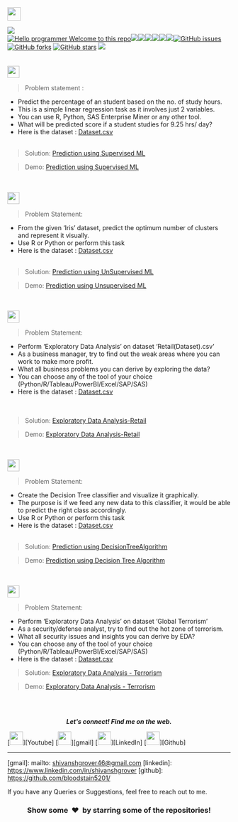 <img height="30" src="https://img.shields.io/badge/The Sparks Foundation-black.svg?&style=for-the-badge&logo=TheSparksFoundation&logoColor=blue" />

[![](https://img.shields.io/badge/Author-ShivanshGrover-green.svg)](https://github.com/bloodstain5201)<br>
[![Hello programmer Welcome to this repo](https://img.shields.io/badge/Hello!-Welcometothisrepo-brightgreen.svg?style=flat&logo=github)](https://github.com/bloodstain5201)![](https://img.shields.io/badge/Programming_Language-Python-orange.svg)![](https://img.shields.io/badge/Status-Complete-green.svg)[![](https://img.shields.io/github/license/bloodstain5201/THE-SPARKS-FOUNDATION.svg?style=plastic)](https://github.com/bloodstain5201/THE-SPARKS-FOUNDATION)[![](https://img.shields.io/github/languages/code-size/bloodstain5201/THE-SPARKS-FOUNDATION.svg?style=plastic)](https://github.com/bloodstain5201/THE-SPARKS-FOUNDATION)[![](https://img.shields.io/github/languages/top/bloodstain5201/THE-SPARKS-FOUNDATION.svg?style=plastic)](https://github.com/bloodstain5201/THE-SPARKS-FOUNDATION)[![](https://img.shields.io/github/Follow/bloodstain5201.svg?style=plastic)](https://github.com/bloodstain5201)[![GitHub issues](https://img.shields.io/github/issues/bloodstain5201/THE-SPARKS-FOUNDATION.svg)](https://github.com/bloodstain5201/THE-SPARKS-FOUNDATION/issues) [![GitHub forks](https://img.shields.io/github/forks/bloodstain5201/THE-SPARKS-FOUNDATION.svg)](https://github.com/bloodstain5201/THE-SPARKS-FOUNDATION/network) [![GitHub stars](https://img.shields.io/github/stars/bloodstain5201/THE-SPARKS-FOUNDATION.svg)](https://github.com/bloodstain5201/THE-SPARKS-FOUNDATION/stargazers)
[![](https://img.shields.io/badge/Followme-Github-green.svg)](https://github.com/bloodstain5201)
<br><br><br>
<img height="27" src="https://img.shields.io/badge/Prediction using Supervised ML -Level  Beginner-green.svg?&style=for-the-badge&logo=TheSparksFoundation&logoColor=red" />
<br>
> Problem statement :
- Predict the percentage of an student based on the no. of study hours. <br>
- This is a simple linear regression task as it involves just 2 variables.<br>
- You can use R, Python, SAS Enterprise Miner or any other tool.<br>
- What will be predicted score if a student studies for 9.25 hrs/ day? <br>
- Here is the dataset :
<a href="https://raw.githubusercontent.com/AdiPersonalWorks/Random/master/student_scores%20-%20student_scores.csv">Dataset.csv</a><br><br>
> Solution:
<a href="https://github.com/bloodstain5201/TSF_DataScience_Tasks/blob/main/prediction_of_student_marks_based_on_study_hours.py"> Prediction using Supervised ML</a>

>Demo:
<a href="https://www.linkedin.com/posts/shivanshgrover_problemabrstatement-gripjuly21-thesparksfoundation-activity-6820565226337959936---5f">Prediction using Supervised ML</a>

<br><br>
<img height="27" src="https://img.shields.io/badge/Prediction using Unsupervised ML -Level  Beginner-green.svg?&style=for-the-badge&logo=TheSparksFoundation&logoColor=blue"/>
<br>

> Problem Statement:
- From the given ‘Iris’ dataset, predict the optimum number of clusters and
represent it visually.<br>
- Use R or Python or perform this task<br>
- Here is the dataset :
<a href="https://bit.ly/3kXTdox">Dataset.csv</a><br><br>
> Solution:
<a href="https://github.com/bloodstain5201/TSF_DataScience_Tasks/blob/main/kmeans_clustering_on_iris_dataset.py"> Prediction using UnSupervised ML</a>

> Demo:
<a href="https://www.linkedin.com/posts/shivanshgrover_task3-gripjuly2021-gripjuly21-activity-6820572834381791232--3BN">Prediction using Unsupervised ML</a>

<br><br>
<img height="27" src="https://img.shields.io/badge/Exploratory Data Analysis (Retail) -Level  Beginner-green.svg?&style=for-the-badge&logo=TheSparksFoundation&logoColor=blue"/>
<br>

> Problem Statement:
- Perform ‘Exploratory Data Analysis’ on dataset ‘Retail(Dataset).csv’ <br>
- As a business manager, try to find out the weak areas where you can work to
make more profit.<br>
- What all business problems you can derive by exploring the data?<br>
- You can choose any of the tool of your choice<br>
(Python/R/Tableau/PowerBI/Excel/SAP/SAS)<br>
- Here is the dataset :
<a href="https://bit.ly/3i4rbWl">Dataset.csv</a><br><br><br>
> Solution:
<a href="https://github.com/bloodstain5201/TSF_DataScience_Tasks/blob/main/eda_on_superstore_data.py"> Exploratory Data Analysis-Retail</a>

> Demo:
<a href="https://www.linkedin.com/posts/shivanshgrover_gripjuly21-datascience-dataanalytics-activity-6820575855715110912-oqhe">Exploratory Data Analysis-Retail</a>

<br><br>
<img height="27" src="https://img.shields.io/badge/Prediction using Decision Tree Algorithm -Level  Intermediate-orange.svg?&style=for-the-badge&logo=TheSparksFoundation&logoColor=blue"/>
<br>

> Problem Statement:
- Create the Decision Tree classifier and visualize it graphically.<br>
- The purpose is if we feed any new data to this classifier, it would be able to
predict the right class accordingly. <br>
- Use R or Python or perform this task<br>
- Here is the dataset :
<a href="https://bit.ly/3kXTdox">Dataset.csv</a><br><br>
> Solution:
<a href="https://github.com/bloodstain5201/TSF_DataScience_Tasks/blob/main/decision_trees_classifier.py">Prediction using DecisionTreeAlgorithm </a>

> Demo:
<a href="https://www.linkedin.com/posts/shivanshgrover_problemabrstatement-gripjuly21-thesparksfoundation-activity-6820571151014666240-uZ-l">Prediction using Decision Tree Algorithm</a>

<br><br>
<img height="27" src="https://img.shields.io/badge/To explore Business Analytics -Level  Intermediate-orange.svg?&style=for-the-badge&logo=TheSparksFoundation&logoColor=blue"/>
<br>


> Problem Statement:
- Perform ‘Exploratory Data Analysis’ on dataset ‘Global Terrorism’ <br>
- As a security/defense analyst, try to find out the hot zone of terrorism.<br>
- What all security issues and insights you can derive by EDA?<br>
- You can choose any of the tool of your choice
(Python/R/Tableau/PowerBI/Excel/SAP/SAS)<br>
- Here is the dataset :
<a href="https://bit.ly/2TK5Xn5">Dataset.csv</a><br>
> Solution:
<a href="https://github.com/bloodstain5201/TSF_DataScience_Tasks/blob/main/4_exploratory_data_analysis_terrorism_.py">Exploratory Data Analysis - Terrorism</a>

> Demo:
<a href="https://www.linkedin.com/posts/shivanshgrover_problemabrstatement-activity-6820580575393460224-qdy_">Exploratory Data Analysis - Terrorism</a>


<br><br>
<p align="center">
  <b><i>Let's connect! Find me on the web.</i></b>

[<img height="30" src = "https://img.shields.io/badge/Youtube-%23E4405F.svg?&style=for-the-badge&logo=Youtube&logoColor=white">][Youtube] 
[<img height="30" src = "https://img.shields.io/badge/gmail-c14438?&style=for-the-badge&logo=gmail&logoColor=white">][gmail] 
[<img height="30" src="https://img.shields.io/badge/linkedin-blue.svg?&style=for-the-badge&logo=linkedin&logoColor=white" />][LinkedIn]
[<img height="30" src="https://img.shields.io/badge/github-black.svg?&style=for-the-badge&logo=github&logoColor=white" />][Github]
<br />
<hr />

[gmail]: mailto: shivanshgrover46@gmail.com
[linkedin]: https://www.linkedin.com/in/shivanshgrover
[github]: https://github.com/bloodstain5201/



  
If you have any Queries or Suggestions, feel free to reach out to me.

<h3 align="center">Show some &nbsp;❤️&nbsp; by starring some of the repositories!</h3>




